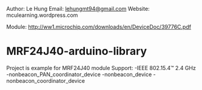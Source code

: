 Author: Le Hung
Email: lehungmt94@gmail.com
Website: mculearning.wordpress.com

Module: http://ww1.microchip.com/downloads/en/DeviceDoc/39776C.pdf

# MRF24J40-arduino-library
Project is example for MRF24J40 module 
Support:
-IEEE 802.15.4™ 2.4 GHz
-nonbeacon_PAN_coordinator_device
-nonbeacon_device
-nonbeacon_coordinator_device
